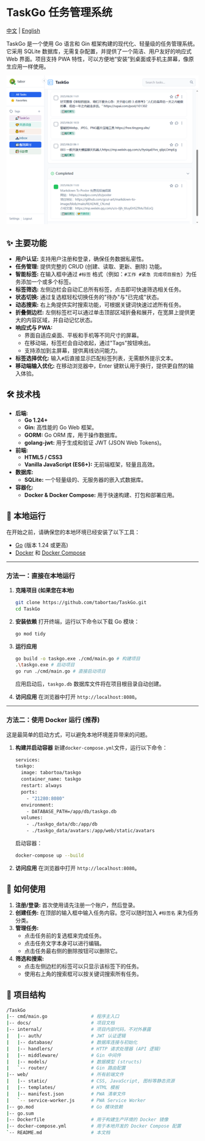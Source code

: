 # TaskGo 任务管理系统

[中文](./README-zh.md) | [English](./README.md)

TaskGo 是一个使用 Go 语言和 Gin 框架构建的现代化、轻量级的任务管理系统。它采用 SQLite 数据库，无需复杂配置，并提供了一个简洁、用户友好的响应式 Web 界面。项目支持 PWA 特性，可以方便地“安装”到桌面或手机主屏幕，像原生应用一样使用。

![](./assets/img/UI.png)

## ✨ 主要功能

- **用户认证:** 支持用户注册和登录，确保任务数据私密性。
- **任务管理:** 提供完整的 CRUD (创建、读取、更新、删除) 功能。
- **智能标签:** 在输入框中通过 `#标签` 格式（例如：`#工作 #紧急 完成项目报告`）为任务添加一个或多个标签。
- **标签筛选:** 左侧边栏会自动汇总所有标签，点击即可快速筛选相关任务。
- **状态切换:** 通过复选框轻松切换任务的"待办"与"已完成"状态。
- **动态搜索:** 右上角提供实时搜索功能，可根据关键词快速过滤所有任务。
- **折叠侧边栏:** 左侧标签栏可以通过单击顶部区域折叠和展开，在宽屏上提供更大的内容区域，并自动记忆状态。
- **响应式与 PWA:**
  - 界面自适应桌面、平板和手机等不同尺寸的屏幕。
  - 在移动端，标签栏会自动收起，通过"Tags"按钮唤出。
  - 支持添加到主屏幕，提供离线访问能力。
- **标签选择优化:** 输入`#`后直接显示匹配标签列表，无需额外提示文本。
- **移动端输入优化:** 在移动浏览器中，Enter 键默认用于换行，提供更自然的输入体验。

## 🛠️ 技术栈

- **后端:**
  - **Go 1.24+**
  - **Gin:** 高性能的 Go Web 框架。
  - **GORM:** Go ORM 库，用于操作数据库。
  - **golang-jwt:** 用于生成和验证 JWT (JSON Web Tokens)。
- **前端:**
  - **HTML5 / CSS3**
  - **Vanilla JavaScript (ES6+):** 无前端框架，轻量且高效。
- **数据库:**
  - **SQLite:** 一个轻量级的、无服务器的嵌入式数据库。
- **容器化:**
  - **Docker & Docker Compose:** 用于快速构建、打包和部署应用。

## 🚀 本地运行

在开始之前，请确保您的本地环境已经安装了以下工具：

- [Go](https://golang.org/dl/) (版本 1.24 或更高)
- [Docker](https://www.docker.com/get-started) 和 [Docker Compose](https://docs.docker.com/compose/install/)

---

### 方法一：直接在本地运行

1.  **克隆项目 (如果您在本地)**

    ```bash
    git clone https://github.com/tabortao/TaskGo.git
    cd TaskGo
    ```

2.  **安装依赖**
    打开终端，运行以下命令以下载 Go 模块：

    ```bash
    go mod tidy
    ```

3.  **运行应用**

    ```bash
    go build -o taskgo.exe ./cmd/main.go # 构建项目
    .\taskgo.exe # 启动项目
    go run ./cmd/main.go # 直接启动项目
    ```

    应用启动后，`taskgo.db` 数据库文件将在项目根目录自动创建。

4.  **访问应用**
    在浏览器中打开 `http://localhost:8080`。

---

### 方法二：使用 Docker 运行 (推荐)

这是最简单的启动方式，可以避免本地环境差异带来的问题。

1.  **构建并启动容器**
    新建`docker-compose.yml`文件，运行以下命令：

    ```bash
    services:
    taskgo:
      image: tabortoa/taskgo
      container_name: taskgo
      restart: always
      ports:
        - "21280:8080"
      environment:
        - DATABASE_PATH=/app/db/taskgo.db
      volumes:
        - ./taskgo_data/db:/app/db
        - ./taskgo_data/avatars:/app/web/static/avatars
    ```

    启动容器：

    ```bash
    docker-compose up --build
    ```

2.  **访问应用**
    在浏览器中打开 `http://localhost:8080`。

## 📖 如何使用

1.  **注册/登录:** 首次使用请先注册一个账户，然后登录。
2.  **创建任务:** 在顶部的输入框中输入任务内容。您可以随时加入 `#标签名` 来为任务分类。
3.  **管理任务:**
    - 点击任务前的复选框来完成任务。
    - 点击任务文字本身可以进行编辑。
    - 点击任务最右侧的删除按钮可以删除它。
4.  **筛选和搜索:**
    - 点击左侧边栏的标签可以只显示该标签下的任务。
    - 使用右上角的搜索框可以按关键词搜索所有任务。

## 📁 项目结构

```bash
/TaskGo
|-- cmd/main.go                # 程序主入口
|-- docs/                      # 项目文档
|-- internal/                  # 项目内部代码，不对外暴露
|   |-- auth/                  # JWT 认证逻辑
|   |-- database/              # 数据库连接与初始化
|   |-- handlers/              # HTTP 请求处理器 (API 逻辑)
|   |-- middleware/            # Gin 中间件
|   |-- models/                # 数据模型 (structs)
|   `-- router/                # Gin 路由配置
|-- web/                       # 所有前端文件
|   |-- static/                # CSS, JavaScript, 图标等静态资源
|   |-- templates/             # HTML 模板
|   |-- manifest.json          # PWA 清单文件
|   `-- service-worker.js      # PWA Service Worker
|-- go.mod                     # Go 模块依赖
|-- go.sum
|-- Dockerfile                 # 用于构建生产环境的 Docker 镜像
|-- docker-compose.yml         # 用于本地开发的 Docker Compose 配置
`-- README.md                  # 本文档
```

